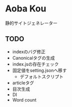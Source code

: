 # Aoba Kou

静的サイトジェネレーター


## TODO

* indexのバグ修正
* Canonicalタグの生成
* index.jsの存在チェック
* 固定値をsetting.jsonへ移す
    * デフォルトスクリプト
* articleタグ
* 目次生成
* DI
* Word count
